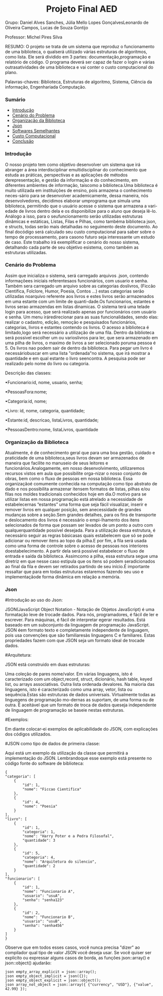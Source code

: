 <h1 align="center">Projeto Final AED</h1>

Grupo: Daniel Alves Sanches, Júlia Mello Lopes GonçalvesLeonardo de Oliveira Campos, Lucas de Souza Gontijo

Professor: Michel Pires Silva

RESUMO: O projeto se trata de um sistema que reproduz o funcionamento de uma biblioteca, o qualserá utilizado várias estruturas de algoritmos, como lista. Ele será dividido em 3 partes: documentação,programação e relatório de código.  O programa deverá ser capaz de fazer o login e várias outrasatividades de uma biblioteca e vai conter o custo computacional do plano.

Palavras-chaves: Biblioteca, Estruturas de algoritmo, Sistema, Ciência da informação, Engenhariada Computação.

### Sumário
<!--ts-->
   * [Introdução](#Introdução)
   * [Cenário do Problema](#CenáriodoProblema)
   * [Organização da Biblioteca](#OrganizaçãodoProblema)
   * [Json](#Json)
   * [Softwares Semelhantes](#SoftwaresSemelhantes)
   * [Custo Computacional](#CustoComputacional)
   * [Conclusão](#Conclusão)
<!--te-->

### Introdução

O nosso projeto tem como objetivo desenvolver um sistema que irá abranger a área interdisciplinar emultidisciplinar do conhecimento que estuda as práticas, perspectivas e as aplicações de métodos derepresentação, e gestão da informação e do conhecimento, em diferentes ambientes de informação, taiscomo a biblioteca.Uma biblioteca é muito utilizada em instituições de ensino, pois armazena o conhecimento neces-sário para se desenvolver academicamente, dessa maneira, nós desenvolvedores, decidimos elaborar umprograma que simula uma biblioteca, permitindo que o usuário acesse o sistema que armazena a vari-edade de livros dentro dela e os disponibilize para o aluno que deseja lê-lo. Análogo a isso, para o seufuncionamento serão utilizadas estruturas dinâmicas e estáticas, Listas, Filas e Pilhas, como tambéma biblioteca json, e structs, todas serão mais detalhadas no seguimento deste documento. Ao final docódigo será calculado seu custo computacional para saber sobre o tempo de processamento, para casono futuro seja interessante um estudo de caso. Este trabalho irá exemplificar o cenário do nosso sistema, detalhando cada parte de seu objetivo esistema, como também as estruturas utilizadas.

### Cenário do Problema

Assim que inicializa o sistema, será carregado arquivos .json, contendo informaçõees iniciais referentesaos funcionários, com usuario e senha. Também sera carregado um arquivo sobre as categorias doslivros, (Ficcão Cientifica, Folclore, Humor, Poesia, Contos ...)  estas categorias serão utilizadas noarquivo referente aos livros e estes livros serão armazenados em uma estante com um limite de quanti-dade.Os funcionarios, estantes e livros serao armazendas em listas dinamicas. O sistema terá uma telade login para acesso, que será realizado apenas por funcionários com usuário e senha. Um menu iráredirecionar para as suas funcionalidades, sendo elas: realizar o cadastro, edição, remoção e pesquisados funcionários, categorias, livros e estantes contendo os livros.  O acesso a biblioteca é limitado,logo será necessário a utilização de uma fila. Dentro da biblioteca será possivel escolher um ou varioslivros para ler, que sera armazenado em uma pilha de livros, o maximo de livros a ser selecionado poruma pessoa é 5. Os livros nao podem sair de dentro da biblioteca. Para pegar um livro é necessáriobuscar em uma lista "ordenada"no sistema, que irá mostrar a quantidade e em qual estante o livro seencontra. A pesquisa pode ser realizado pelo nome do livro ou categoria.

Descrição das classes:

•Funcionario:id, nome, usuario, senha;

•PessoasFora:nome;

•Categoria:id, nome;

•Livro: id, nome, categoria, quantidade;

•Estante:id, descricao, listaLivros, quantidade;

•PessoasDentro:nome, listaLivros, quantidade

### Organização da Biblioteca

Atualmente, é de conhecimento geral que para uma boa gestão, cuidado e praticidade de uma biblioteca,seus livros devam ser armazenados de maneira que facilite no manuseio de seus leitores e funcionários.Analogamente, em nosso desenvolvimento, utilizaremos recursos vistos em aula que possibilite orga-nizar o nosso conjunto de obras, bem como o fluxo de pessoas em nossa biblioteca. Essa organizaçãoé comumente conhecida na computação como tipo abstrato de dado e nos possibilita armazenar itensem formatos de listas, pilhas e/ou filas nos moldes tradicionais conhecidos hoje em dia.O motivo para se utilizar listas em nossa programação está atrelado a necessidade de estabelecernas “estantes” uma forma que seja fácil visualizar, inserir e remover livros em qualquer posição, sem anecessidade de grandes mudanças sobre a seção.Sem grandes detalhes, para os fins de transporte e deslocamento dos livros é necessário o empi-lhamento dos itens selecionados de forma que possam ser levados de um ponto a outro com qualquerquantidade possível desejada. Para a utilização dessa estrutura, é necessário seguir as regras básicasas quais estabelecem que só se pode adicionar ou remover itens ao topo da pilha.E por fim, a fila será usada como uma forma de controle sobre o acesso de pessoas nos interiores doestabelecimento. A partir dela será possível estabelecer o fluxo de entrada e saída da biblioteca. Assimcomo a pilha, essa estrutura segue uma diretriz em que nesse caso estipula que os itens só podem seradicionados ao final da fila e devem ser retirados partindo de seu início.É importante ressaltar que para em todas estruturas estaremos fazendo seu uso e implementaçãode forma dinâmica em relação a memória.

### Json

#Introdução ao uso do Json:

JSON(JavaScript Object Notation - Notação de Objetos JavaScript) é uma formatação leve de trocade dados. Para nós, programadores, é fácil de ler e escrever. Para máquinas, é fácil de interpretar egerar resultados. Está baseado em um subconjunto da linguagem de programação JavaScript. JSON éem formato texto e completamente independente de linguagem, pois usa convenções que são familiaresàs linguagens C e familiares. Estas propriedades fazem com que JSON seja um formato ideal de trocade dados.

#Arquitetura:

JSON está construido em duas estruturas:

Uma coleção de pares nome/valor. Em várias linguagens, isto é caracterizado com um object,record, struct, dicionário, hash table, keyed list, ou arrays associativas.  Outra lista ordenada devalores. Na maioria das linguagens, isto é caracterizado como uma array, vetor, lista ou sequência.Estas são estruturas de dados universais. Virtualmente todas as linguegens de programação mo-dernas as suportam, de uma forma ou de outra. É aceitável que um formato de troca de dados queseja independente de linguagem de programação se baseie nestas estruturas.

#Exemplos:

Em diante colocar-ei exemplos de aplicabilidade do JSON, com explicações dos códigos utilizados.

#JSON como tipo de dados de primeira classe:

Aqui está um exemplo da utilização da classe que permitirá a implementação do JSON. Lembrandoque esse exemplo está presente no código fonte do software de biblioteca:
     
    {
    "categoria": [
        {
            "id": 1,
            "nome": "Ficcao Cientifica"
        },
        {
            "id": 4,
            "nome": "Poesia"
        }
    ],
    "livro": [
        {
            "id": 1,
            "categoria": 1,
            "nome": "Harry Poter e a Pedra Filosofal",
            "quantidade": 3
        },
        {
            "id": 5,
            "categoria": 4,
            "nome": "Arquitetura do silencio",
            "quantidade": 2
        }
    ],
    "funcionario": [
        {
            "id": 1,
            "nome": "Funcionario A",
            "usuario": "usuA",
            "senha": "senha123"
        },
        {
            "id": 2,
            "nome": "Funcionario B",
            "usuario": "usuB",
            "senha": "senha456"
        }
    ]
    }
    
    
Observe que em todos esses casos, você nunca precisa "dizer" ao compilador qual tipo de valor JSON você deseja usar. Se você quiser ser explicíto ou expressar alguns casos de borda, as funções json::array() e json::object() ajudarão:    

    json empty_array_explicit = json::array();
    json empty_object_implicit = json({});
    json empty_object_explicit = json::object();
    json array_not_object = json::array({ {"currency", "USD"}, {"value", 42.99} });
